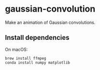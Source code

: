 # gaussian-convolution
Make an animation of Gaussian convolutions.

## Install dependencies

On macOS:

```
brew install ffmpeg
conda install numpy matplotlib
```
